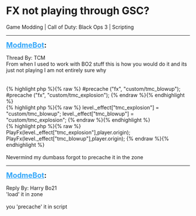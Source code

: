 # FX not playing through GSC?
Game Modding | Call of Duty: Black Ops 3 | Scripting

---
<strong style="font-size: 1.4em;"><span style="text-decoration: underline;text-decoration-color: #34a7f9;"><span style="color:#34a7f9;">ModmeBot</span></span>:</strong>

<p>Thread By: TCM<br />From when I used to work with BO2 stuff this is how you would do it and its just not playing I am not entirely sure why<br /> <br /> <br />{% highlight php %}{% raw %}
#precache ("fx", "custom/tmc_blowup");
#precache ("fx", "custom/tmc_explosion");
{% endraw %}{% endhighlight %}
 <br />{% highlight php %}{% raw %}
level._effect["tmc_explosion"] = "custom/tmc_blowup";
	level._effect["tmc_blowup"] = "custom/tmc_explosion";
{% endraw %}{% endhighlight %}
 <br />{% highlight php %}{% raw %}
PlayFx(level._effect["tmc_explosion"],player.origin);
			PlayFx(level._effect["tmc_blowup"],player.origin);
{% endraw %}{% endhighlight %}
 <br /> <br />Nevermind my dumbass forgot to precache it in the zone</p>

---
<strong style="font-size: 1.4em;"><span style="text-decoration: underline;text-decoration-color: #34a7f9;"><span style="color:#34a7f9;">ModmeBot</span></span>:</strong>

<p>Reply By: Harry Bo21<br />&#39;load&#39; it in zone<br /> <br />you &#39;precache&#39; it in script</p>
